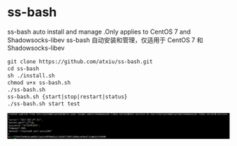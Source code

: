 # ss-bash
  ss-bash auto install and manage .Only applies to CentOS 7 and Shadowsocks-libev
  ss-bash 自动安装和管理，仅适用于 CentOS 7 和 Shadowsocks-libev
```
git clone https://github.com/atxiu/ss-bash.git
cd ss-bash
sh ./install.sh
chmod u+x ss-bash.sh
./ss-bash.sh
ss-bash.sh {start|stop|restart|status}
./ss-bash.sh start test
```
![Snipaste_2018-01-01_09-33-50](Snipaste_2018-01-01_09-33-50.png)

